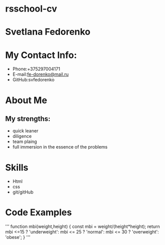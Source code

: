 # rsschool-cv

# Svetlana Fedorenko

# My Contact Info:


* Phone:+375297004171
* E-mail:fe-dorenko@mail.ru 
* GitHub:svfedorenko

# About Me

## My strengths:
* quick leaner
* diligence
* team plaing
* full immersion in the essence of the problems

# Skills

* Html
* css
* git/gitHub

# Code Examples

''' 
function mbi(weight,height) {
   const mbi = weight/(height*height);
   return mbi <=15 ? 'underweight': mbi <= 25 ? 'normal': mbi <= 30 ? 'overweight': 'obese';
}
'''




